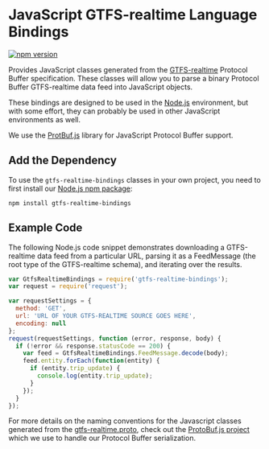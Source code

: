 # JavaScript GTFS-realtime Language Bindings

[![npm version](https://badge.fury.io/js/gtfs-realtime-bindings.svg)](http://badge.fury.io/js/gtfs-realtime-bindings)

Provides JavaScript classes generated from the
[GTFS-realtime](https://github.com/google/transit/tree/master/gtfs-realtime) Protocol
Buffer specification.  These classes will allow you to parse a binary Protocol
Buffer GTFS-realtime data feed into JavaScript objects.

These bindings are designed to be used in the [Node.js](http://nodejs.org/)
environment, but with some effort, they can probably be used in other
JavaScript environments as well.

We use the [ProtBuf.js](https://github.com/dcodeIO/ProtoBuf.js) library for
JavaScript Protocol Buffer support.

## Add the Dependency

To use the `gtfs-realtime-bindings` classes in your own project, you need to
first install our [Node.js npm package](https://www.npmjs.com/package/gtfs-realtime-bindings):

```
npm install gtfs-realtime-bindings
```

## Example Code

The following Node.js code snippet demonstrates downloading a GTFS-realtime
data feed from a particular URL, parsing it as a FeedMessage (the root type of
the GTFS-realtime schema), and iterating over the results.

```javascript
var GtfsRealtimeBindings = require('gtfs-realtime-bindings');
var request = require('request');

var requestSettings = {
  method: 'GET',
  url: 'URL OF YOUR GTFS-REALTIME SOURCE GOES HERE',
  encoding: null
};
request(requestSettings, function (error, response, body) {
  if (!error && response.statusCode == 200) {
    var feed = GtfsRealtimeBindings.FeedMessage.decode(body);
    feed.entity.forEach(function(entity) {
      if (entity.trip_update) {
        console.log(entity.trip_update);
      }
    });
  }
});
```

For more details on the naming conventions for the Javascript classes generated
from the
[gtfs-realtime.proto](https://github.com/google/transit/blob/master/gtfs-realtime/proto/gtfs-realtime.proto),
check out the [ProtoBuf.js project](https://github.com/dcodeIO/ProtoBuf.js/wiki)
which we use to handle our Protocol Buffer serialization.
